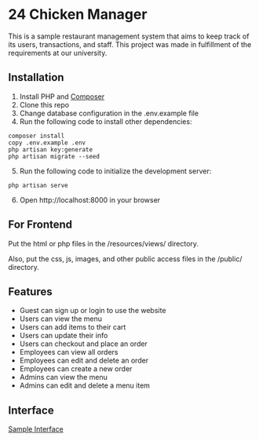 # 24 Chicken Manager

This is a sample restaurant management system that aims to keep track of its users, transactions, and staff. This project was made in fulfillment of the requirements at our university.

## Installation

1. Install PHP and [Composer](https://getcomposer.org/ "Composer")
2. Clone this repo
3. Change database configuration in the .env.example file
4. Run the following code to install other dependencies:

```
composer install
copy .env.example .env
php artisan key:generate
php artisan migrate --seed
```

5. Run the following code to initialize the development server:

```
php artisan serve
```

6. Open http://localhost:8000 in your browser

## For Frontend

Put the html or php files in the /resources/views/ directory.

Also, put the css, js, images, and other public access files in the /public/ directory.

## Features

-   Guest can sign up or login to use the website
-   Users can view the menu
-   Users can add items to their cart
-   Users can update their info
-   Users can checkout and place an order
-   Employees can view all orders
-   Employees can edit and delete an order
-   Employees can create a new order
-   Admins can view the menu
-   Admins can edit and delete a menu item

## Interface

[Sample Interface](./docs/screenshots.md)
